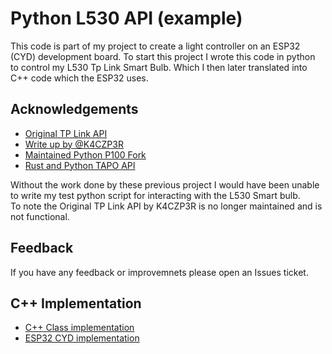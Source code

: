 
# Python L530 API (example)

This code is part of my project to create a light controller on an ESP32 (CYD) development board. To start this project I wrote this code in python to control my L530 Tp Link Smart Bulb. Which I then later translated into C++ code which the ESP32 uses.

## Acknowledgements

 - [Original TP Link API](https://github.com/K4CZP3R/tapo-p100-python)
 - [Write up by @K4CZP3R](https://k4czp3r.xyz/blog/post/reverse-engineering-tp-link-tapo)
 - [Maintained Python P100 Fork ](https://github.com/petretiandrea/plugp100)
 - [Rust and Python TAPO API](https://github.com/mihai-dinculescu/tapo)

Without the work done by these previous project I would  have been unable to write my test python script for interacting with the L530 Smart bulb.  
To note the Original TP Link API by K4CZP3R is no longer maintained and is not functional.



## Feedback

If you have any feedback or improvemnets please open an Issues ticket.

## C++ Implementation

 - [C++ Class implementation](https://github.com/Infinity585/CPP-L530-API)
 - [ESP32 CYD implementation](https://github.com/)
